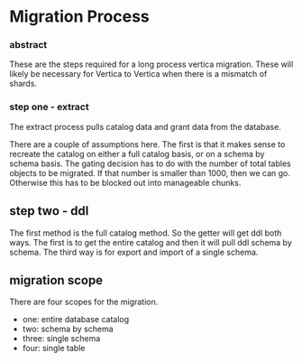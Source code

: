 # Migration Process

### abstract
These are the steps required for a long process vertica migration. These will likely be necessary for Vertica to Vertica when there is a mismatch of shards. 

### step one - extract
The extract process pulls catalog data and grant data from the database.

There are a couple of assumptions here. The first is that it makes sense to recreate the catalog on either a full catalog basis, or on a schema by schema basis. The gating decision has to do with the number of total tables objects to be migrated. If that number is smaller than 1000, then we can go. Otherwise this has to be blocked out into manageable chunks. 

## step two - ddl
The first method is the full catalog method. So the getter will get ddl both ways. The first is to get the entire catalog and then it will pull ddl schema by schema. The third way is for export and import of a single schema. 

## migration scope

There are four scopes for the migration.
- one: entire database catalog
- two: schema by schema
- three: single schema
- four: single table

